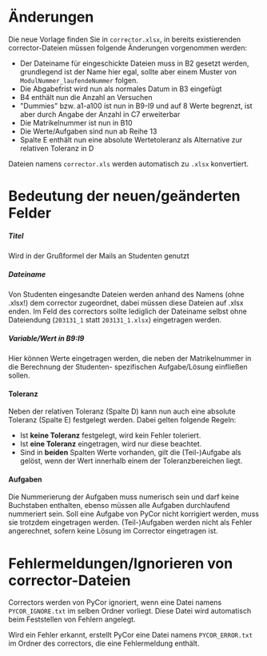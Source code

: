 # Änderungen
Die neue Vorlage finden Sie in `corrector.xlsx`, in bereits existierenden corrector-Dateien müssen 
folgende Änderungen vorgenommen werden:

- Der Dateiname für eingeschickte Dateien muss in B2 gesetzt werden, grundlegend ist der Name 
hier egal, sollte aber einem Muster von `ModulNummer_laufendeNummer` folgen.
- Die Abgabefrist wird nun als normales Datum in B3 eingefügt
- B4 enthält nun die Anzahl an Versuchen
- "Dummies" bzw. a1-a100 ist nun in B9-I9 und auf 8 Werte begrenzt, ist aber durch Angabe der Anzahl in C7 erweiterbar
- Die Matrikelnummer ist nun in B10
- Die Werte/Aufgaben sind nun ab Reihe 13
- Spalte E enthält nun eine absolute Wertetoleranz als Alternative zur relativen Toleranz in D

Dateien namens `corrector.xls` werden automatisch zu `.xlsx` konvertiert.

# Bedeutung der neuen/geänderten Felder
##### Titel
Wird in der Grußformel der Mails an Studenten genutzt

##### Dateiname
Von Studenten eingesandte Dateien werden anhand des Namens (ohne .xlsx!) dem corrector zugeordnet, 
dabei müssen diese Dateien auf .xlsx enden. Im Feld des correctors sollte lediglich der Dateiname 
selbst ohne Dateiendung (`203131_1` statt `203131_1.xlsx`) eingetragen werden.

##### Variable/Wert in B9:I9
Hier können Werte eingetragen werden, die neben der Matrikelnummer in die Berechnung der Studenten-
spezifischen Aufgabe/Lösung einfließen sollen.

#### Toleranz
Neben der relativen Toleranz (Spalte D) kann nun auch eine absolute Toleranz (Spalte E) festgelegt 
werden. Dabei gelten folgende Regeln:

- Ist **keine Toleranz** festgelegt, wird kein Fehler toleriert.
- Ist **eine Toleranz** eingetragen, wird nur diese beachtet.
- Sind in **beiden** Spalten Werte vorhanden, gilt die (Teil-)Aufgabe als gelöst, wenn der Wert 
innerhalb einem der Toleranzbereichen liegt.

#### Aufgaben
Die Nummerierung der Aufgaben muss numerisch sein und darf keine Buchstaben enthalten, ebenso 
müssen alle Aufgaben durchlaufend nummeriert sein. Soll eine Aufgabe von PyCor nicht korrigiert 
werden, muss sie trotzdem eingetragen werden.
(Teil-)Aufgaben werden nicht als Fehler angerechnet, sofern keine Lösung im Corrector eingetragen ist.

# Fehlermeldungen/Ignorieren von corrector-Dateien
Correctors werden von PyCor ignoriert, wenn eine Datei namens `PYCOR_IGNORE.txt` im selben 
Ordner vorliegt. Diese Datei wird automatisch beim Feststellen von Fehlern angelegt.

Wird ein Fehler erkannt, erstellt PyCor eine Datei namens `PYCOR_ERROR.txt` im Ordner des correctors, die eine 
Fehlermeldung enthält.